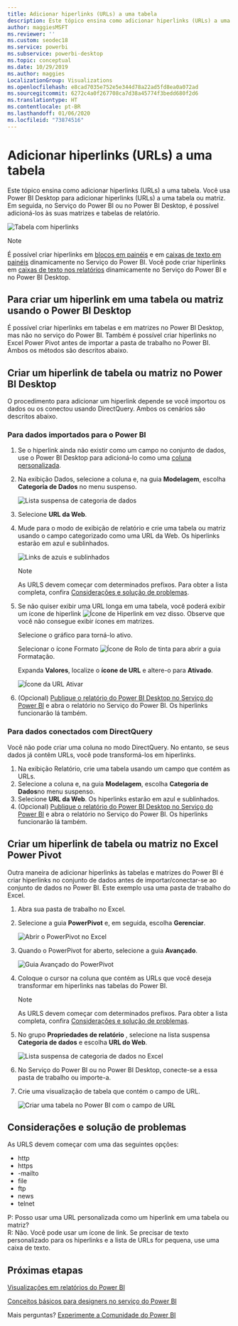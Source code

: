 ```yaml
---
title: Adicionar hiperlinks (URLs) a uma tabela
description: Este tópico ensina como adicionar hiperlinks (URLs) a uma tabela. Você usa Power BI Desktop para adicionar hiperlinks (URLs) a uma tabela ou matriz. Em seguida, no Serviço do Power BI ou no Power BI Desktop, é possível adicioná-los às suas matrizes e tabelas de relatório.
author: maggiesMSFT
ms.reviewer: ''
ms.custom: seodec18
ms.service: powerbi
ms.subservice: powerbi-desktop
ms.topic: conceptual
ms.date: 10/29/2019
ms.author: maggies
LocalizationGroup: Visualizations
ms.openlocfilehash: e8cad7035e752e5e344d78a22ad5fd8ea0a072ad
ms.sourcegitcommit: 6272c4a0f267708ca7d38a45774f3bedd680f2d6
ms.translationtype: HT
ms.contentlocale: pt-BR
ms.lasthandoff: 01/06/2020
ms.locfileid: "73874516"
---
```

# <a name="add-hyperlinks-urls-to-a-table"></a>Adicionar hiperlinks (URLs) a uma tabela
Este tópico ensina como adicionar hiperlinks (URLs) a uma tabela. Você usa Power BI Desktop para adicionar hiperlinks (URLs) a uma tabela ou matriz. Em seguida, no Serviço do Power BI ou no Power BI Desktop, é possível adicioná-los às suas matrizes e tabelas de relatório. 

![Tabela com hiperlinks](media/power-bi-hyperlinks-in-tables/hyperlinkedtable.png)

> [!NOTE]
> É possível criar hiperlinks em [blocos em painéis](service-dashboard-edit-tile.md) e em [caixas de texto em painéis](service-dashboard-add-widget.md) dinamicamente no Serviço do Power BI. Você pode criar hiperlinks em [caixas de texto nos relatórios](service-add-hyperlink-to-text-box.md) dinamicamente no Serviço do Power BI e no Power BI Desktop.
> 

## <a name="to-create-a-hyperlink-in-a-table-or-matrix-using-power-bi-desktop"></a>Para criar um hiperlink em uma tabela ou matriz usando o Power BI Desktop
É possível criar hiperlinks em tabelas e em matrizes no Power BI Desktop, mas não no serviço do Power BI. Também é possível criar hiperlinks no Excel Power Pivot antes de importar a pasta de trabalho no Power BI. Ambos os métodos são descritos abaixo.

## <a name="create-a-table-or-matrix-hyperlink-in-power-bi-desktop"></a>Criar um hiperlink de tabela ou matriz no Power BI Desktop
O procedimento para adicionar um hiperlink depende se você importou os dados ou os conectou usando DirectQuery. Ambos os cenários são descritos abaixo.

### <a name="for-data-imported-into-power-bi"></a>Para dados importados para o Power BI
1. Se o hiperlink ainda não existir como um campo no conjunto de dados, use o Power BI Desktop para adicioná-lo como uma [coluna personalizada](desktop-common-query-tasks.md).
2. Na exibição Dados, selecione a coluna e, na guia **Modelagem**, escolha **Categoria de Dados** no menu suspenso.
   
    ![Lista suspensa de categoria de dados](media/power-bi-hyperlinks-in-tables/pbi_data_category.png)
3. Selecione **URL da Web**.
4. Mude para o modo de exibição de relatório e crie uma tabela ou matriz usando o campo categorizado como uma URL da Web. Os hiperlinks estarão em azul e sublinhados.

    ![Links de azuis e sublinhados](media/power-bi-hyperlinks-in-tables/power-bi-table-with-hyperlinks2.png)

    > [!NOTE]
    > As URLS devem começar com determinados prefixos. Para obter a lista completa, confira [Considerações e solução de problemas](#considerations-and-troubleshooting).
    >
   
1. Se não quiser exibir uma URL longa em uma tabela, você poderá exibir um ícone de hiperlink  ![Ícone de Hiperlink](media/power-bi-hyperlinks-in-tables/power-bi-hyperlink-icon.png) em vez disso. Observe que você não consegue exibir ícones em matrizes.
   
    Selecione o gráfico para torná-lo ativo.

    Selecionar o ícone Formato ![Ícone de Rolo de tinta](media/power-bi-hyperlinks-in-tables/power-bi-paintroller.png) para abrir a guia Formatação.

    Expanda **Valores**, localize o **ícone de URL** e altere-o para **Ativado**.

    ![Ícone da URL Ativar](media/power-bi-hyperlinks-in-tables/power-bi-url-icon-on.png)

1. (Opcional) [Publique o relatório do Power BI Desktop no Serviço do Power BI](/learn/modules/publish-share-power-bi/2-publish-reports) e abra o relatório no Serviço do Power BI. Os hiperlinks funcionarão lá também.

### <a name="for-data-connected-with-directquery"></a>Para dados conectados com DirectQuery
Você não pode criar uma coluna no modo DirectQuery.  No entanto, se seus dados já contêm URLs, você pode transformá-los em hiperlinks.

1. Na exibição Relatório, crie uma tabela usando um campo que contém as URLs.
2. Selecione a coluna e, na guia **Modelagem**, escolha **Categoria de Dados**no menu suspenso.
3. Selecione **URL da Web**. Os hiperlinks estarão em azul e sublinhados.
4. (Opcional) [Publique o relatório do Power BI Desktop no Serviço do Power BI](/learn/modules/publish-share-power-bi/2-publish-reports) e abra o relatório no Serviço do Power BI. Os hiperlinks funcionarão lá também.

## <a name="create-a-table-or-matrix-hyperlink-in-excel-power-pivot"></a>Criar um hiperlink de tabela ou matriz no Excel Power Pivot
Outra maneira de adicionar hiperlinks às tabelas e matrizes do Power BI é criar hiperlinks no conjunto de dados antes de importar/conectar-se ao conjunto de dados no Power BI. Este exemplo usa uma pasta de trabalho do Excel.

1. Abra sua pasta de trabalho no Excel.
2. Selecione a guia **PowerPivot** e, em seguida, escolha **Gerenciar**.
   
   ![Abrir o PowerPivot no Excel](media/power-bi-hyperlinks-in-tables/createhyperlinkinpowerpivot2.png)
1. Quando o PowerPivot for aberto, selecione a guia **Avançado**.
   
   ![Guia Avançado do PowerPivot](media/power-bi-hyperlinks-in-tables/createhyperlinkinpowerpivot3.png)
4. Coloque o cursor na coluna que contém as URLs que você deseja transformar em hiperlinks nas tabelas do Power BI.
   
   > [!NOTE]
   > As URLS devem começar com determinados prefixos. Para obter a lista completa, confira [Considerações e solução de problemas](#considerations-and-troubleshooting).
   > 
   
5. No grupo **Propriedades de relatório** , selecione na lista suspensa **Categoria de dados** e escolha **URL do Web**. 
   
   ![Lista suspensa de categoria de dados no Excel](media/power-bi-hyperlinks-in-tables/createhyperlinksnew.png)

6. No Serviço do Power BI ou no Power BI Desktop, conecte-se a essa pasta de trabalho ou importe-a.
7. Crie uma visualização de tabela que contém o campo de URL.
   
   ![Criar uma tabela no Power BI com o campo de URL](media/power-bi-hyperlinks-in-tables/hyperlinksintables.gif)

## <a name="considerations-and-troubleshooting"></a>Considerações e solução de problemas

As URLS devem começar com uma das seguintes opções:
- http
- https
- -mailto
- file
- ftp
- news
- telnet

P: Posso usar uma URL personalizada como um hiperlink em uma tabela ou matriz?    
R: Não. Você pode usar um ícone de link. Se precisar de texto personalizado para os hiperlinks e a lista de URLs for pequena, use uma caixa de texto.


## <a name="next-steps"></a>Próximas etapas
[Visualizações em relatórios do Power BI](visuals/power-bi-report-visualizations.md)

[Conceitos básicos para designers no serviço do Power BI](service-basic-concepts.md)

Mais perguntas? [Experimente a Comunidade do Power BI](https://community.powerbi.com/)

